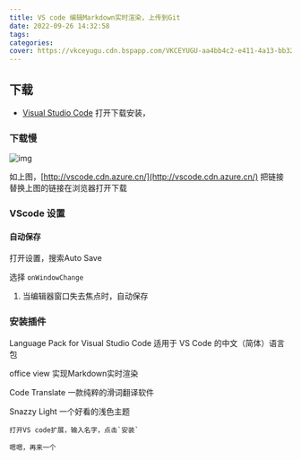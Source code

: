 ```yaml
---
title: VS code 编辑Markdown实时渲染，上传到Git
date: 2022-09-26 14:32:58
tags:
categories:
cover: https://vkceyugu.cdn.bspapp.com/VKCEYUGU-aa4bb4c2-e411-4a13-bb32-deb6e6bc91d3/3b83c236-a2dd-47f5-b7c2-4756ed74b3e5.png
---
```

## 下载

* [Visual Studio Code](https://code.visualstudio.com/) 打开下载安装，

### 下载慢

![img](http://tuchuang-10g.dongxiquan.cn/202209272333000.png)

如上图，[http://vscode.cdn.azure.cn/](http://vscode.cdn.azure.cn/)   把链接替换上图的链接在浏览器打开下载

### VScode 设置

#### 自动保存

打开设置，搜索Auto Save

选择 `onWindowChange`

1. 当编辑器窗口失去焦点时，自动保存

### 安装插件

Language Pack for Visual Studio Code 适用于 VS Code 的中文（简体）语言包

office view  实现Markdown实时渲染

Code Translate 一款纯粹的滑词翻译软件

Snazzy Light  一个好看的浅色主题

    打开VS code扩展，输入名字，点击`安装`

    嗯嗯，再来一个
